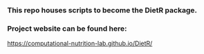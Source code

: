### This repo houses scripts to become the DietR package.

### Project website can be found here:
https://computational-nutrition-lab.github.io/DietR/


